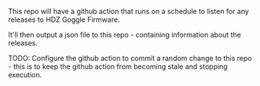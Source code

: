 This repo will have a github action that runs on a schedule to listen for any releases to HDZ Goggle Firmware.

It'll then output a json file to this repo - containing information about the releases.

TODO:
Configure the github action to commit a random change to this repo - this is to keep the github action from becoming stale and stopping execution.

